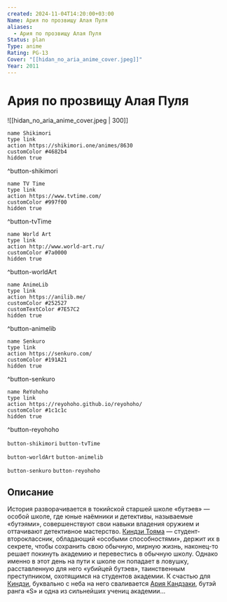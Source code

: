 ```yaml
---
created: 2024-11-04T14:20:00+03:00
Name: Ария по прозвищу Алая Пуля
aliases:
  - Ария по прозвищу Алая Пуля
Status: plan
Type: anime
Rating: PG-13
Cover: "[[hidan_no_aria_anime_cover.jpeg]]"
Year: 2011
---
```


# Ария по прозвищу Алая Пуля

![[hidan_no_aria_anime_cover.jpeg | 300]]

```button
name Shikimori
type link
action https://shikimori.one/animes/8630
customColor #4682b4
hidden true
```
^button-shikimori

```button
name TV Time
type link
action https://www.tvtime.com/
customColor #997f00
hidden true
```
^button-tvTime

```button
name World Art
type link
action http://www.world-art.ru/
customColor #7a0000
hidden true
```
^button-worldArt

```button
name AnimeLib
type link
action https://anilib.me/
customColor #252527
customTextColor #7E57C2
hidden true
```
^button-animelib

```button
name Senkuro
type link
action https://senkuro.com/
customColor #191A21
hidden true
```
^button-senkuro

```button
name ReYohoho
type link
action https://reyohoho.github.io/reyohoho/
customColor #1c1c1c
hidden true
```
^button-reyohoho

`button-shikimori` `button-tvTime`

`button-worldArt` `button-animelib`

`button-senkuro` `button-reyohoho`

## Описание

История разворачивается в токийской старшей школе «бутэев» — особой школе, где юные наёмники и детективы, называемые «бутэями», совершенствуют свои навыки владения оружием и оттачивают детективное мастерство. [Киндзи Тояма](https://shikimori.one/characters/30048-kinji-tooyama) — студент-второклассник, обладающий «особыми способностями», держит их в секрете, чтобы сохранить свою обычную, мирную жизнь, наконец-то решает покинуть академию и перевестись в обычную школу. Однако именно в этот день на пути к школе он попадает в ловушку, расставленную для него «убийцей бутэев», таинственным преступником, охотящимся на студентов академии. К счастью для [Киндзи](https://shikimori.one/characters/30048-kinji-tooyama), буквально с неба на него сваливается [Ария Кандзаки](https://shikimori.one/characters/30046-aria-holmes-kanzaki), бутэй ранга «S» и одна из сильнейших учениц академии...
